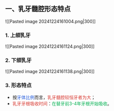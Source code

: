 ## 一、乳牙髓腔形态特点
![[Pasted image 20241224161004.png|300]]
### 1. 上颌乳牙
![[Pasted image 20241224161124.png|300]]

### 2. 下颌乳牙
![[Pasted image 20241224161138.png|300]]

### 3. 形态特点
* 按<font color="#245bdb">牙体比例</font>而言，<font color="#d83931">乳牙髓腔较恒牙者为大</font>；
* <font color="#d83931">乳牙牙根吸收时间</font>：<font color="#00b050">在替牙前3-4年牙根开始吸收</font>。


